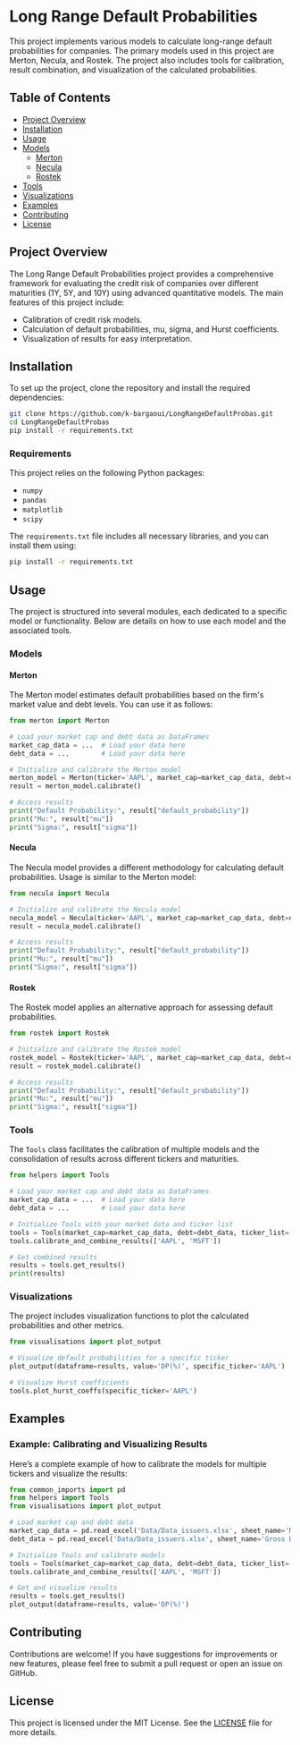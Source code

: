 
# Long Range Default Probabilities

This project implements various models to calculate long-range default probabilities for companies. The primary models used in this project are Merton, Necula, and Rostek. The project also includes tools for calibration, result combination, and visualization of the calculated probabilities.

## Table of Contents

- [Project Overview](#project-overview)
- [Installation](#installation)
- [Usage](#usage)
- [Models](#models)
  - [Merton](#merton)
  - [Necula](#necula)
  - [Rostek](#rostek)
- [Tools](#tools)
- [Visualizations](#visualizations)
- [Examples](#examples)
- [Contributing](#contributing)
- [License](#license)

## Project Overview

The Long Range Default Probabilities project provides a comprehensive framework for evaluating the credit risk of companies over different maturities (1Y, 5Y, and 10Y) using advanced quantitative models. The main features of this project include:

- Calibration of credit risk models.
- Calculation of default probabilities, mu, sigma, and Hurst coefficients.
- Visualization of results for easy interpretation.

## Installation

To set up the project, clone the repository and install the required dependencies:

```bash
git clone https://github.com/k-bargaoui/LongRangeDefaultProbas.git
cd LongRangeDefaultProbas
pip install -r requirements.txt
```

### Requirements

This project relies on the following Python packages:

- `numpy`
- `pandas`
- `matplotlib`
- `scipy`

The `requirements.txt` file includes all necessary libraries, and you can install them using:

```bash
pip install -r requirements.txt
```

## Usage

The project is structured into several modules, each dedicated to a specific model or functionality. Below are details on how to use each model and the associated tools.

### Models

#### Merton

The Merton model estimates default probabilities based on the firm's market value and debt levels. You can use it as follows:

```python
from merton import Merton

# Load your market cap and debt data as DataFrames
market_cap_data = ...  # Load your data here
debt_data = ...        # Load your data here

# Initialize and calibrate the Merton model
merton_model = Merton(ticker='AAPL', market_cap=market_cap_data, debt=debt_data, T=5)
result = merton_model.calibrate()

# Access results
print("Default Probability:", result["default_probability"])
print("Mu:", result["mu"])
print("Sigma:", result["sigma"])
```

#### Necula

The Necula model provides a different methodology for calculating default probabilities. Usage is similar to the Merton model:

```python
from necula import Necula

# Initialize and calibrate the Necula model
necula_model = Necula(ticker='AAPL', market_cap=market_cap_data, debt=debt_data, T=5)
result = necula_model.calibrate()

# Access results
print("Default Probability:", result["default_probability"])
print("Mu:", result["mu"])
print("Sigma:", result["sigma"])
```

#### Rostek

The Rostek model applies an alternative approach for assessing default probabilities.

```python
from rostek import Rostek

# Initialize and calibrate the Rostek model
rostek_model = Rostek(ticker='AAPL', market_cap=market_cap_data, debt=debt_data, T=5)
result = rostek_model.calibrate()

# Access results
print("Default Probability:", result["default_probability"])
print("Mu:", result["mu"])
print("Sigma:", result["sigma"])
```

### Tools

The `Tools` class facilitates the calibration of multiple models and the consolidation of results across different tickers and maturities. 

```python
from helpers import Tools

# Load your market cap and debt data as DataFrames
market_cap_data = ...  # Load your data here
debt_data = ...        # Load your data here

# Initialize Tools with your market data and ticker list
tools = Tools(market_cap=market_cap_data, debt=debt_data, ticker_list=['AAPL', 'MSFT'])
tools.calibrate_and_combine_results(['AAPL', 'MSFT'])

# Get combined results
results = tools.get_results()
print(results)
```

### Visualizations

The project includes visualization functions to plot the calculated probabilities and other metrics. 

```python
from visualisations import plot_output

# Visualize default probabilities for a specific ticker
plot_output(dataframe=results, value='DP(%)', specific_ticker='AAPL')

# Visualize Hurst coefficients
tools.plot_hurst_coeffs(specific_ticker='AAPL')
```

## Examples

### Example: Calibrating and Visualizing Results

Here’s a complete example of how to calibrate the models for multiple tickers and visualize the results:

```python
from common_imports import pd
from helpers import Tools
from visualisations import plot_output

# Load market cap and debt data
market_cap_data = pd.read_excel('Data/Data_issuers.xlsx', sheet_name='Mod Market Cap')
debt_data = pd.read_excel('Data/Data_issuers.xlsx', sheet_name='Gross Debt', nrows=1)

# Initialize Tools and calibrate models
tools = Tools(market_cap=market_cap_data, debt=debt_data, ticker_list=['AAPL', 'MSFT'])
tools.calibrate_and_combine_results(['AAPL', 'MSFT'])

# Get and visualize results
results = tools.get_results()
plot_output(dataframe=results, value='DP(%)')
```

## Contributing

Contributions are welcome! If you have suggestions for improvements or new features, please feel free to submit a pull request or open an issue on GitHub.

## License

This project is licensed under the MIT License. See the [LICENSE](LICENSE) file for more details.

